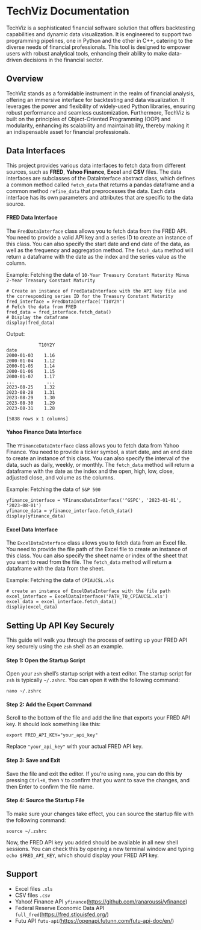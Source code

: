 # TechViz Documentation

TechViz is a sophisticated financial software solution that offers backtesting capabilities and dynamic data visualization. It is engineered to support two programming pipelines, one in Python and the other in C++, catering to the diverse needs of financial professionals. This tool is designed to empower users with robust analytical tools, enhancing their ability to make data-driven decisions in the financial sector.

## Overview

TechViz stands as a formidable instrument in the realm of financial analysis, offering an immersive interface for backtesting and data visualization. It leverages the power and flexibility of widely-used Python libraries, ensuring robust performance and seamless customization. Furthermore, TechViz is built on the principles of Object-Oriented Programming (OOP) and modularity, enhancing its scalability and maintainability, thereby making it an indispensable asset for financial professionals.

## Data Interfaces
This project provides various data interfaces to fetch data from different sources, such as **FRED**, **Yahoo Finance**, **Excel** and **CSV** files. The data interfaces are subclasses of the DataInterface abstract class, which defines a common method called `fetch_data` that returns a pandas dataframe and a common method `refine_data` that preprocesses the data. Each data interface has its own parameters and attributes that are specific to the data source.

#### FRED Data Interface
The `FredDataInterface` class allows you to fetch data from the FRED API. You need to provide a valid API key and a series ID to create an instance of this class. You can also specify the start date and end date of the data, as well as the frequency and aggregation method. The `fetch_data` method will return a dataframe with the date as the index and the series value as the column.

Example: Fetching the data of `10-Year Treasury Constant Maturity Minus 2-Year Treasury Constant Maturity`
```
# Create an instance of FredDataInterface with the API key file and the corresponding series ID for the Treasury Constant Maturity
fred_interface = FredDataInterface('T10Y2Y')
# Fetch the data from FRED
fred_data = fred_interface.fetch_data()
# Display the dataframe
display(fred_data)
```

Output:
```
            T10Y2Y
date              
2000-01-03    1.16
2000-01-04    1.12
2000-01-05    1.14
2000-01-06    1.15
2000-01-07    1.17
...            ...
2023-08-25    1.32
2023-08-28    1.31
2023-08-29    1.30
2023-08-30    1.29
2023-08-31    1.28

[5838 rows x 1 columns]
```

#### Yahoo Finance Data Interface
The `YFinanceDataInterface` class allows you to fetch data from Yahoo Finance. You need to provide a ticker symbol, a start date, and an end date to create an instance of this class. You can also specify the interval of the data, such as daily, weekly, or monthly. The `fetch_data` method will return a dataframe with the date as the index and the open, high, low, close, adjusted close, and volume as the columns.

Example: Fetching the data of `S&P 500`
```
yfinance_interface = YFinanceDataInterface('^GSPC', '2023-01-01', '2023-08-01')
yfinance_data = yfinance_interface.fetch_data()
display(yfinance_data)
```

#### Excel Data Interface
The `ExcelDataInterface` class allows you to fetch data from an Excel file. You need to provide the file path of the Excel file to create an instance of this class. You can also specify the sheet name or index of the sheet that you want to read from the file. The `fetch_data` method will return a dataframe with the data from the sheet.

Example: Fetching the data of `CPIAUCSL.xls`
```
# create an instance of ExcelDataInterface with the file path
excel_interface = ExcelDataInterface('PATH_TO_CPIAUCSL.xls')
excel_data = excel_interface.fetch_data()
display(excel_data)
```

## Setting Up API Key Securely
This guide will walk you through the process of setting up your FRED API key securely using the `zsh` shell as an example.

#### Step 1: Open the Startup Script
Open your `zsh` shell’s startup script with a text editor. The startup script for `zsh` is typically `~/.zshrc`. You can open it with the following command:
```
nano ~/.zshrc
```
#### Step 2: Add the Export Command
Scroll to the bottom of the file and add the line that exports your FRED API key. It should look something like this:
```
export FRED_API_KEY="your_api_key"
```
Replace `"your_api_key"` with your actual FRED API key.

#### Step 3: Save and Exit
Save the file and exit the editor. If you’re using `nano`, you can do this by pressing `Ctrl+X`, then `Y` to confirm that you want to save the changes, and then Enter to confirm the file name.

#### Step 4: Source the Startup File
To make sure your changes take effect, you can source the startup file with the following command:
```
source ~/.zshrc
```
Now, the FRED API key you added should be available in all new shell sessions. You can check this by opening a new terminal window and typing `echo $FRED_API_KEY`, which should display your FRED API key.

## Support
- Excel files `.xls`
- CSV files `.csv`
- Yahoo! Finance API `yfinance`(https://github.com/ranaroussi/yfinance)
- Federal Reserve Economic Data API `full_fred`(https://fred.stlouisfed.org/)
- Futu API `futu-api`(https://openapi.futunn.com/futu-api-doc/en/)
